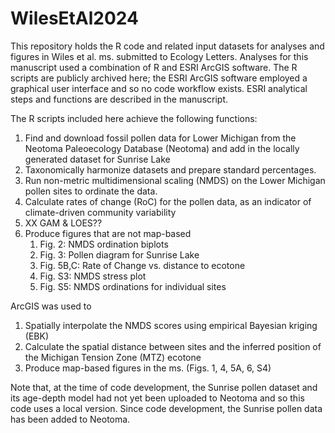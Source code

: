 # WilesEtAl2024
This repository holds the R code and related input datasets for analyses and figures in Wiles et al. ms. submitted to Ecology Letters.  Analyses for this manuscript used a combination of R and ESRI ArcGIS software.  The R scripts are publicly archived here; the ESRI ArcGIS software employed a graphical user interface and so no code workflow exists.  ESRI analytical steps and functions are described in the manuscript.

The R scripts included here achieve the following functions:
1. Find and download fossil pollen data for Lower Michigan from the Neotoma Paleoecology Database (Neotoma) and add in the locally generated dataset for Sunrise Lake
2. Taxonomically harmonize datasets and prepare standard percentages.
3. Run non-metric multidimensional scaling (NMDS) on the Lower Michigan pollen sites to ordinate the data.
4. Calculate rates of change (RoC) for the pollen data, as an indicator of climate-driven community variability
5. XX GAM & LOES??
4. Produce figures that are not map-based 
    1. Fig. 2:  NMDS ordination biplots
    2. Fig. 3:  Pollen diagram for Sunrise Lake 
    3. Fig. 5B,C:  Rate of Change vs. distance to ecotone
    4. Fig. S3: NMDS stress plot
    5. Fig. S5: NMDS ordinations for individual sites

ArcGIS was used to
1. Spatially interpolate the NMDS scores using empirical Bayesian kriging (EBK)
2. Calculate the spatial distance between sites and the inferred position of the Michigan Tension Zone (MTZ) ecotone
3. Produce map-based figures in the ms. (Figs. 1, 4, 5A, 6, S4)


Note that, at the time of code development, the Sunrise pollen dataset and its age-depth model had not yet been uploaded to Neotoma and so this code uses a local version.  Since code development, the Sunrise pollen data has been added to Neotoma. 
